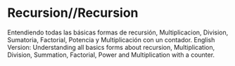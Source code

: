 # Recursion//Recursion
Entendiendo todas las básicas formas de recursión, Multiplicacion, Division, Sumatoria, Factorial, Potencia y Multiplicación con un contador.
English Version: 
Understanding all basics forms about recursion, Multiplication, Division, Summation, Factorial, Power and Multiplication with a counter.
